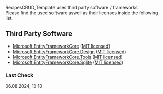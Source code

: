 <p>RecipesCRUD_Template uses third party software / frameworks.<br/>
Please find the used software aswell as their licenses inside the following list.</p>

## Third Party Software
* [Microsoft.EntityFrameworkCore](https://github.com/dotnet/efcore) ([MIT licensed](https://github.com/dotnet/efcore/blob/main/LICENSE.txt))
* [Microsoft.EntityFrameworkCore.Design](https://github.com/dotnet/efcore) ([MIT licensed](https://github.com/dotnet/efcore/blob/main/LICENSE.txt))
* [Microsoft.EntityFrameworkCore.Tools](https://github.com/dotnet/efcore) ([MIT licensed](https://github.com/dotnet/efcore/blob/main/LICENSE.txt))
* [Microsoft.EntityFrameworkCore.Sqlite](https://github.com/dotnet/efcore) ([MIT licensed](https://github.com/dotnet/efcore/blob/main/LICENSE.txt))

### Last Check
06.08.2024, 10:10
